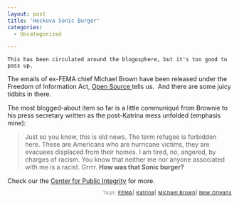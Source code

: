```yaml
---
layout: post
title: 'Heckuva Sonic Burger'
categories:
  - Uncategorized

---
```



    This has been circulated around the blogosphere, but it's too good to pass up.

The emails of ex-FEMA chief Michael Brown have been released under the Freedom of Information Act, <a href="http://www.radioopensource.org/read-michael-browns-e-mails/">Open Source </a>tells us.  And there are some juicy tidbits in there.

The most blogged-about item so far is a little communiqué from Brownie to his press secretary written as the post-Katrina mess unfolded (emphasis mine):

<blockquote class="posterous_medium_quote">Just so you know, this is old news. The term refugee is forbidden here. These are Americans who are hurricane victims, they are evacuees displaced from their homes. I am tired, no, angered, by charges of racism. You know that neither me nor anyone associated with me is a racist. Grrrr.
<strong>How was that Sonic burger?</strong>
</blockquote>Check our the <a href="http://www.publicintegrity.org/katrina/report.aspx?aid=484">Center for Public Integrity</a> for more.

<p style="text-align:right;font-size:11px;letter-spacing:.05em;color:#808979;">Tags: <a href="http://www.technorati.com/tag/FEMA" rel="tag">FEMA</a><strong>|</strong> <a href="http://www.technorati.com/tag/Katrina" rel="tag">Katrina</a><strong>|</strong> <a href="http://www.technorati.com/tag/Michael%20Brown" rel="tag">Michael Brown</a><strong>|</strong> <a href="http://www.technorati.com/tag/New%20Orleans" rel="tag">New Orleans</a></p>
  

